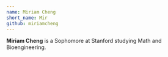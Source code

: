 ```yaml
---
name: Miriam Cheng
short_name: Mir
github: miriamcheng
---
```


**Miriam Cheng** is a Sophomore at Stanford studying Math and Bioengineering.
